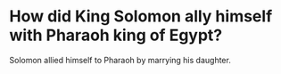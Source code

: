 # How did King Solomon ally himself with Pharaoh king of Egypt?

Solomon allied himself to Pharaoh by marrying his daughter.
